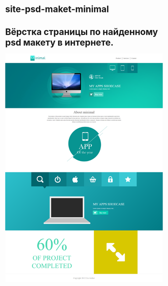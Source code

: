 ﻿# site-psd-maket-minimal

# Вёрстка страницы по найденному psd макету в интернете.

![Десктопная вёрстка страницы](https://github.com/Den-Timof/site-minimal/blob/master/desktop-screen.png)
